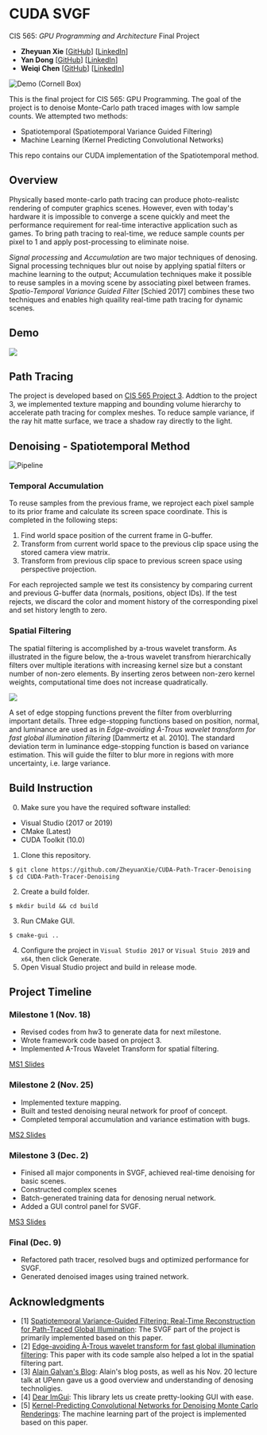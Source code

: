 CUDA SVGF
================
CIS 565: *GPU Programming and Architecture* Final Project
 - **Zheyuan Xie** [[GitHub](https://github.com/ZheyuanXie)] [[LinkedIn](https://www.linkedin.com/in/zheyuan-xie)]
 - **Yan Dong** [[GitHub](https://github.com/coffeiersama)] [[LinkedIn](https://www.linkedin.com/in/yan-dong-572b1113b)]
- **Weiqi Chen** [[GitHub](https://github.com/WaikeiChan)] [[LinkedIn](https://www.linkedin.com/in/weiqi-ricky-chen-2b04b2ab)]

![Demo (Cornell Box)](img/banner.png)

This is the final project for CIS 565: GPU Programming. The goal of the project is to denoise Monte-Carlo path traced images with low sample counts. We attempted two methods:

 - Spatiotemporal (Spatiotemporal Variance Guided Filtering)
 - Machine Learning (Kernel Predicting Convolutional Networks)

This repo contains our CUDA implementation of the Spatiotemporal method.

## Overview

Physically based monte-carlo path tracing can produce photo-realistc rendering of computer graphics scenes. However, even with today's hardware it is impossible to converge a scene quickly and meet the performance requirement for real-time interactive application such as games. To bring path tracing to real-time, we reduce sample counts per pixel to 1 and apply post-processing to eliminate noise.

*Signal processing* and *Accumulation* are two major techniques of denosing. Signal processing techniques blur out noise by applying spatial filters or machine learning to the output; Accumulation techniques make it possible to reuse samples in a moving scene by associating pixel between frames. *Spatio-Temporal Variance Guided Filter* [Schied 2017] combines these two techniques and enables high quaility real-time path tracing for dynamic scenes. 

## Demo

![](img/demo.gif)

## Path Tracing
The project is developed based on [CIS 565 Project 3](https://github.com/ZheyuanXie/Project3-CUDA-Path-Tracer). Addtion to the project 3, we implemented texture mapping and bounding volume hierarchy to accelerate path tracing for complex meshes. To reduce sample variance, if the ray hit matte surface, we trace a shadow ray directly to the light.

## Denoising - Spatiotemporal Method
![Pipeline](img/svgf.png)

### Temporal Accumulation
To reuse samples from the previous frame, we reproject each pixel sample to its prior frame and calculate its screen space coordinate. This is completed in the following steps:
1. Find world space position of the current frame in G-buffer. 
2. Transform from current world space to the previous clip space using the stored camera view matrix.
3. Transform from previous clip space to previous screen space using perspective projection.

For each reprojected sample we test its consistency by comparing current and previous G-buffer data (normals, positions, object IDs). If the test rejects, we discard the color and moment history of the corresponding pixel and set history length to zero.

### Spatial Filtering
The spatial filtering is accomplished by a-trous wavelet transform. As illustrated in the figure below, the a-trous wavelet transfrom hierarchically filters over multiple iterations with increasing kernel size but a constant number of non-zero elements. By inserting zeros between non-zero kernel weights, computational time does not increase quadratically.

![](img/atrous_kernel.png)

A set of edge stopping functions prevent the filter from overblurring important details. Three edge-stopping functions based on position, normal, and luminance are used as in *Edge-avoiding À-Trous wavelet transform for fast global illumination filtering*  [Dammertz et al. 2010]. The standard deviation term in luminance edge-stopping function is based on variance estimation. This will guide the filter to blur more in regions with more uncertainty, i.e. large variance.

## Build Instruction
 0. Make sure you have the required software installed:
  - Visual Studio (2017 or 2019)
  - CMake (Latest)
  - CUDA Toolkit (10.0)
 1. Clone this repository.
 ```
 $ git clone https://github.com/ZheyuanXie/CUDA-Path-Tracer-Denoising
 $ cd CUDA-Path-Tracer-Denoising
 ```
 2. Create a build folder.
 ```
 $ mkdir build && cd build
 ```
 3. Run CMake GUI.
 ```
 $ cmake-gui ..
 ```
 4. Configure the project in `Visual Studio 2017` or `Visual Stuio 2019` and `x64`, then click Generate.
 5. Open Visual Studio project and build in release mode.

## Project Timeline
### Milestone 1 (Nov. 18)
 - Revised codes from hw3 to generate data for next milestone.
 - Wrote framework code based on project 3.
 - Implemented A-Trous Wavelet Transform for spatial filtering.

[MS1 Slides](slides/MS1.pdf)
### Milestone 2 (Nov. 25)
 - Implemented texture mapping.
 - Built and tested denoising neural network for proof of concept.
 - Completed temporal accumulation and variance estimation with bugs.

[MS2 Slides](slides/MS2.pdf)
### Milestone 3 (Dec. 2)
 - Finised all major components in SVGF, achieved real-time denoising for basic scenes.
 - Constructed complex scenes
 - Batch-generated training data for denosing nerual network.
 - Added a GUI control panel for SVGF.

[MS3 Slides](slides/MS3.pdf)
### Final (Dec. 9)
 - Refactored path tracer, resolved bugs and optimized performance for SVGF.
 - Generated denoised images using trained network.

## Acknowledgments
 - [1] [Spatiotemporal Variance-Guided Filtering: Real-Time Reconstruction for Path-Traced Global Illumination](https://research.nvidia.com/publication/2017-07_Spatiotemporal-Variance-Guided-Filtering%3A): The SVGF part of the project is primarily implemented based on this paper.
 - [2] [Edge-avoiding À-Trous wavelet transform for fast global illumination filtering](https://dl.acm.org/citation.cfm?id=1921491): This paper with its code sample also helped a lot in the spatial filtering part.
 - [3] [Alain Galvan's Blog](https://alain.xyz/blog/raytracing-denoising): Alain's blog posts, as well as his Nov. 20 lecture talk at UPenn gave us a good overview and understanding of denosing technoligies.
 - [4] [Dear ImGui](https://github.com/ocornut/imgui): This library lets us create pretty-looking GUI with ease.
 - [5] [Kernel-Predicting Convolutional Networks for Denoising Monte Carlo Renderings](https://www.ece.ucsb.edu/~psen/Papers/SIGGRAPH17_KPCN_LoRes.pdf): The machine learning part of the project is implemented based on this paper.
